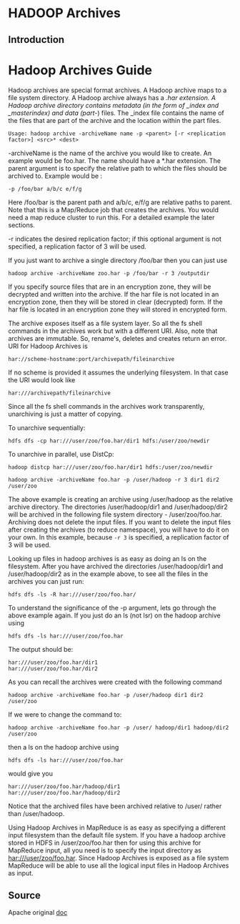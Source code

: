 HADOOP Archives
==============

Introduction
------------
# Hadoop Archives Guide

Hadoop archives are special format archives. A Hadoop archive maps to a file
system directory. A Hadoop archive always has a *.har extension. A Hadoop
archive directory contains metadata (in the form of _index and _masterindex)
and data (part-*) files. The _index file contains the name of the files that
are part of the archive and the location within the part files.

`Usage: hadoop archive -archiveName name -p <parent> [-r <replication factor>]
<src>* <dest>`

-archiveName is the name of the archive you would like to create. An example would be foo.har. The name should have a *.har extension. The parent argument is to specify the relative path to which the files should be archived to. Example would be :

`-p /foo/bar a/b/c e/f/g`

Here /foo/bar is the parent path and a/b/c, e/f/g are relative paths to
parent. Note that this is a Map/Reduce job that creates the archives. You
would need a map reduce cluster to run this. For a detailed example the later
sections.

-r indicates the desired replication factor; if this optional argument is not specified, a replication factor of 3 will be used.

If you just want to archive a single directory /foo/bar then you can just use

`hadoop archive -archiveName zoo.har -p /foo/bar -r 3 /outputdir`

If you specify source files that are in an encryption zone, they will be
decrypted and written into the archive. If the har file is not located in an
encryption zone, then they will be stored in clear (decrypted) form. If the
har file is located in an encryption zone they will stored in encrypted form.

The archive exposes itself as a file system layer. So all the fs shell
commands in the archives work but with a different URI. Also, note that
archives are immutable. So, rename's, deletes and creates return an error. URI
for Hadoop Archives is

`har://scheme-hostname:port/archivepath/fileinarchive`

If no scheme is provided it assumes the underlying filesystem. In that case
the URI would look like

`har:///archivepath/fileinarchive`

Since all the fs shell commands in the archives work transparently,
unarchiving is just a matter of copying.

To unarchive sequentially:

`hdfs dfs -cp har:///user/zoo/foo.har/dir1 hdfs:/user/zoo/newdir`

To unarchive in parallel, use DistCp:

`hadoop distcp har:///user/zoo/foo.har/dir1 hdfs:/user/zoo/newdir`

`hadoop archive -archiveName foo.har -p /user/hadoop -r 3 dir1 dir2 /user/zoo`

The above example is creating an archive using /user/hadoop as the relative
archive directory. The directories /user/hadoop/dir1 and /user/hadoop/dir2
will be archived in the following file system directory - /user/zoo/foo.har.
Archiving does not delete the input files. If you want to delete the input
files after creating the archives (to reduce namespace), you will have to do
it on your own. In this example, because `-r 3` is specified, a replication
factor of 3 will be used.

Looking up files in hadoop archives is as easy as doing an ls on the
filesystem. After you have archived the directories /user/hadoop/dir1 and
/user/hadoop/dir2 as in the example above, to see all the files in the
archives you can just run:

`hdfs dfs -ls -R har:///user/zoo/foo.har/`

To understand the significance of the -p argument, lets go through the above
example again. If you just do an ls (not lsr) on the hadoop archive using

`hdfs dfs -ls har:///user/zoo/foo.har`

The output should be:

    
    
    har:///user/zoo/foo.har/dir1
    har:///user/zoo/foo.har/dir2
    

As you can recall the archives were created with the following command

`hadoop archive -archiveName foo.har -p /user/hadoop dir1 dir2 /user/zoo`

If we were to change the command to:

`hadoop archive -archiveName foo.har -p /user/ hadoop/dir1 hadoop/dir2
/user/zoo`

then a ls on the hadoop archive using

`hdfs dfs -ls har:///user/zoo/foo.har`

would give you

    
    
    har:///user/zoo/foo.har/hadoop/dir1
    har:///user/zoo/foo.har/hadoop/dir2
    

Notice that the archived files have been archived relative to /user/ rather
than /user/hadoop.

Using Hadoop Archives in MapReduce is as easy as specifying a different input
filesystem than the default file system. If you have a hadoop archive stored
in HDFS in /user/zoo/foo.har then for using this archive for MapReduce input,
all you need is to specify the input directory as <har:///user/zoo/foo.har>.
Since Hadoop Archives is exposed as a file system MapReduce will be able to
use all the logical input files in Hadoop Archives as input.


## Source
Apache original [doc](https://hadoop.apache.org/docs/current/hadoop-archives/HadoopArchives.html)